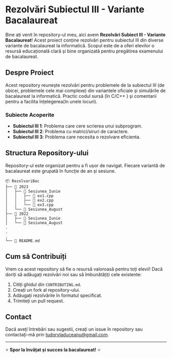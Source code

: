 # Rezolvări Subiectul III - Variante Bacalaureat

Bine ați venit în repository-ul meu, aici avem **Rezolvări Subiect III - Variante Bacalaureat**! Acest proiect conține rezolvări  pentru subiectul III din diverse variante de bacalaureat la informatică. Scopul este de a oferi elevilor o resursă educațională clară și bine organizată pentru pregătirea examenului de bacalaureat.

## Despre Proiect

Acest repository reunește rezolvări pentru problemele de la subiectul III (de obicei, problemele cele mai complexe) din variantele oficiale și simulările de bacalaureat la informatică. Practic codul sursă (în C/C++ ) și comentarii pentru a facilita înțelegerea(In unele locuri).

### Subiecte Acoperite
- **Subiectul III 1**: Problema care cere scrierea unui subprogram.
- **Subiectul III 2**: Problema cu matrici/siruri de caractere.
- **Subiectul III 3**: Problema care necesita o rezolvare eficienta.

## Structura Repository-ului

Repository-ul este organizat pentru a fi ușor de navigat. Fiecare variantă de bacalaureat este grupată în funcție de an și sesiune.

```
📦 RezolvariBac
├── 📂 2023
│   ├── 📂 Sesiunea_Iunie
│   │   ├── 📜 ex1.cpp
│   │   ├── 📜 ex2.cpp
│   │   └── 📜 ex3.cpp
│   └── 📂 Sesiunea_August
├── 📂 2022
│   ├── 📂 Sesiunea_Iunie
│   └── 📂 Sesiunea_August
.
.
.
└── 📜 README.md
```

## Cum să Contribuiți

Vrem ca acest repository să fie o resursă valoroasă pentru toți elevii! Dacă doriți să adăugați rezolvări noi sau să îmbunătățiți cele existente:
1. Citiți ghidul din `CONTRIBUTING.md`.
2. Creați un fork al repository-ului.
3. Adăugați rezolvările în formatul specificat.
4. Trimiteți un pull request.

## Contact

Dacă aveți întrebări sau sugestii, creați un issue în repository sau contactați-mă prin [tudorvladuceanu@gmail.com](mailto:tudorvladuceanu@gmail.com).

---

⭐ **Spor la învățat și succes la bacalaureat!** ⭐
